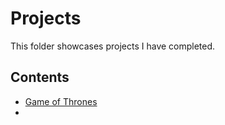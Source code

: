 # Projects
This folder showcases projects I have completed.
## Contents
* [Game of Thrones](/game_of_thrones_fanpage.html)
* 
